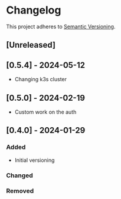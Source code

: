 # Changelog

This project adheres to [Semantic Versioning](https://semver.org/spec/v2.0.0.html).

## [Unreleased]

## [0.5.4] - 2024-05-12

- Changing k3s cluster

## [0.5.0] - 2024-02-19

- Custom work on the auth

## [0.4.0] - 2024-01-29

### Added

- Initial versioning

### Changed

### Removed
